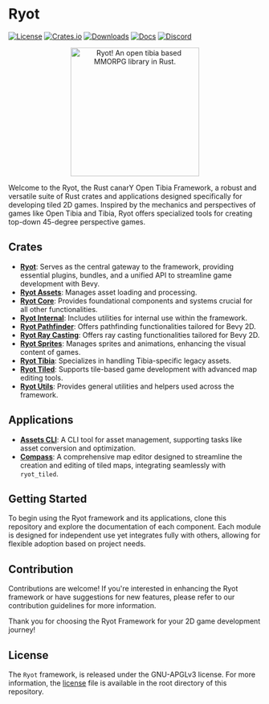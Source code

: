 # Ryot

[![License](https://img.shields.io/badge/license-GNU%2FAGPL--3.0-blue.svg)](https://github.com/Ry-ot/Ryot?tab=AGPL-3.0-1-ov-file)
[![Crates.io](https://img.shields.io/crates/v/ryot.svg)](https://crates.io/crates/ryot)
[![Downloads](https://img.shields.io/crates/d/ryot.svg)](https://crates.io/crates/ryot)
[![Docs](https://docs.rs/ryot/badge.svg)](https://docs.rs/ryot/latest/ryot/)
[![Discord](https://img.shields.io/discord/528117503952551936.svg?label=&logo=discord&logoColor=ffffff&color=7389D8&labelColor=6A7EC2)](https://discord.com/channels/528117503952551936)

<div style="text-align: center;">
<img src="https://raw.githubusercontent.com/opentibiabr/Ryot/ae87fdf207d540c901c9c03bb6bbdd0abb8027e4/ryot_compass/assets/ryot_mascot.png" width="256" height="256"  alt="Ryot! An open tibia based MMORPG library in Rust."/>
</div>

Welcome to the Ryot, the Rust canarY Open Tibia Framework, a robust and versatile suite of Rust crates and applications
designed specifically for
developing tiled 2D games.
Inspired by the mechanics and perspectives of games like Open Tibia and Tibia, Ryot offers specialized tools for
creating top-down 45-degree perspective games.

## Crates

- **[Ryot][ryot]**: Serves as the central gateway to the framework, providing essential plugins, bundles, and a unified
  API to
  streamline game development with Bevy.
- **[Ryot Assets][ryot_assets]**: Manages asset loading and processing.
- **[Ryot Core][ryot_core]**: Provides foundational components and systems crucial for all other functionalities.
- **[Ryot Internal][ryot_internal]**: Includes utilities for internal use within the framework.
- **[Ryot Pathfinder][ryot_pathfinder]**: Offers pathfinding functionalities tailored for Bevy 2D.
- **[Ryot Ray Casting][ryot_ray_casting]**: Offers ray casting functionalities tailored for Bevy 2D.
- **[Ryot Sprites][ryot_sprites]**: Manages sprites and animations, enhancing the visual content of games.
- **[Ryot Tibia][ryot_tibia]**: Specializes in handling Tibia-specific legacy assets.
- **[Ryot Tiled][ryot_tiled]**: Supports tile-based game development with advanced map editing tools.
- **[Ryot Utils][ryot_utils]**: Provides general utilities and helpers used across the framework.

## Applications

- **[Assets CLI][ryot_assets_cli]**: A CLI tool for asset management, supporting tasks like asset conversion and
  optimization.
- **[Compass][ryot_compass]**: A comprehensive map editor designed to streamline the creation and editing of tiled maps,
  integrating seamlessly with `ryot_tiled`.

## Getting Started

To begin using the Ryot framework and its applications, clone this repository and explore the documentation of each
component. Each module is designed for independent use yet integrates fully with others, allowing for flexible adoption
based on project needs.

## Contribution

Contributions are welcome! If you're interested in enhancing the Ryot framework or have suggestions for new features,
please refer to our contribution guidelines for more information.

Thank you for choosing the Ryot Framework for your 2D game development journey!

## License

The `Ryot` framework, is released under the GNU-APGLv3 license. For more information, the [license](LICENSE) file is
available in the root directory of this repository.

[ryot]: https://crates.io/crates/ryot

[ryot_assets]: https://crates.io/crates/ryot_assets

[ryot_core]: https://crates.io/crates/ryot_core

[ryot_internal]: https://crates.io/crates/ryot_internal

[ryot_pathfinder]: https://crates.io/crates/ryot_pathfinder

[ryot_ray_casting]: https://crates.io/crates/ryot_ray_casting

[ryot_sprites]: https://crates.io/crates/ryot_sprites

[ryot_tibia]: https://crates.io/crates/ryot_tibia

[ryot_tiled]: https://crates.io/crates/ryot_tiled

[ryot_utils]: https://crates.io/crates/ryot_utils

[ryot_assets_cli]: https://crates.io/crates/ryot_assets_cli

[ryot_compass]: https://ry-ot.github.io/Ryot/
